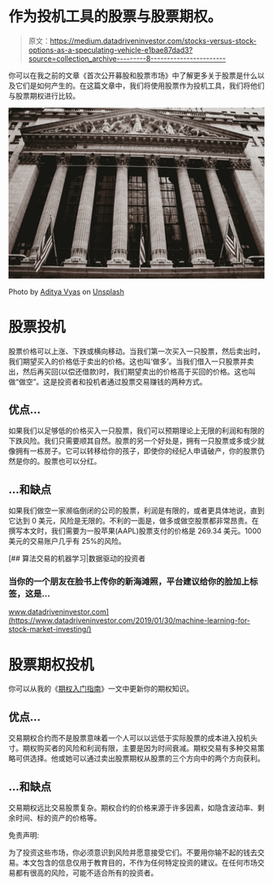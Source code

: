 # 作为投机工具的股票与股票期权。

> 原文：<https://medium.datadriveninvestor.com/stocks-versus-stock-options-as-a-speculating-vehicle-e1bae87dad3?source=collection_archive---------8----------------------->

你可以在我之前的文章《首次公开募股和股票市场》中了解更多关于股票是什么以及它们是如何产生的。在这篇文章中，我们将使用股票作为投机工具，我们将他们与股票期权进行比较。

![](img/cb582e5863d528b2769a105615191cbc.png)

Photo by [Aditya Vyas](https://unsplash.com/@aditya1702?utm_source=unsplash&utm_medium=referral&utm_content=creditCopyText) on [Unsplash](https://unsplash.com/s/photos/stock?utm_source=unsplash&utm_medium=referral&utm_content=creditCopyText)

# 股票投机

股票价格可以上涨、下跌或横向移动。当我们第一次买入一只股票，然后卖出时，我们期望买入的价格低于卖出的价格。这也叫‘做多’。当我们借入一只股票并卖出，然后再买回(以偿还借款)时，我们期望卖出的价格高于买回的价格。这也叫做“做空”。这是投资者和投机者通过股票交易赚钱的两种方式。

## 优点…

如果我们以足够低的价格买入一只股票，我们可以预期理论上无限的利润和有限的下跌风险。我们只需要顺其自然。股票的另一个好处是，拥有一只股票或多或少就像拥有一栋房子。它可以转移给你的孩子，即使你的经纪人申请破产，你的股票仍然是你的。股票也可以分红。

## …和缺点

如果我们做空一家濒临倒闭的公司的股票，利润是有限的，或者更具体地说，直到它达到 0 美元，风险是无限的。不利的一面是，做多或做空股票都非常昂贵。在撰写本文时，我们需要为一股苹果(AAPL)股票支付的价格是 269.34 美元。1000 美元的交易账户几乎有 25%的风险。

[](https://www.datadriveninvestor.com/2019/01/30/machine-learning-for-stock-market-investing/) [## 算法交易的机器学习|数据驱动的投资者

### 当你的一个朋友在脸书上传你的新海滩照，平台建议给你的脸加上标签，这是…

www.datadriveninvestor.com](https://www.datadriveninvestor.com/2019/01/30/machine-learning-for-stock-market-investing/) 

# 股票期权投机

你可以从我的《[期权入门指南](https://medium.com/@gourtzilidisdemetris/a-beginners-guide-in-options-da0f9fdc8073)》一文中更新你的期权知识。

## 优点…

交易期权合约而不是股票意味着一个人可以以远低于实际股票的成本进入投机头寸。期权购买者的风险和利润有限，主要是因为时间衰减。期权交易有多种交易策略可供选择。他或她可以通过卖出股票期权从股票的三个方向中的两个方向获利。

## …和缺点

交易期权远比交易股票复杂。期权合约的价格来源于许多因素，如隐含波动率、剩余时间、标的资产的价格等。

免责声明:

为了投资这些市场，你必须意识到风险并愿意接受它们。不要用你输不起的钱去交易。本文包含的信息仅用于教育目的，不作为任何特定投资的建议。在任何市场交易都有很高的风险，可能不适合所有的投资者。